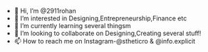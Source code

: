 - 👋 Hi, I’m @2911rohan
- 👀 I’m interested in Designing,Entrepreneurship,Finance etc
- 🌱 I’m currently learning several thingsm
- 💞️ I’m looking to collaborate on Designing,Creating several stuff!
- 📫 How to reach me on Instagram-@stheticro & @info.explicit

<!---
2911rohan/2911rohan is a ✨ special ✨ repository because its `README.md` (this file) appears on your GitHub profile.
You can click the Preview link to take a look at your changes.
--->
